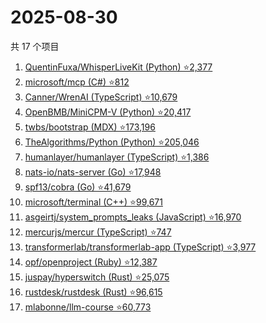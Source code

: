 # 2025-08-30

共 17 个项目

<!-- BEGIN GITHUB -->
<!-- 最后更新时间 2025-08-30 06:08:21 +0800 -->
1. [QuentinFuxa/WhisperLiveKit (Python) ⭐2,377](https://github.com/QuentinFuxa/WhisperLiveKit)
1. [microsoft/mcp (C#) ⭐812](https://github.com/microsoft/mcp)
1. [Canner/WrenAI (TypeScript) ⭐10,679](https://github.com/Canner/WrenAI)
1. [OpenBMB/MiniCPM-V (Python) ⭐20,417](https://github.com/OpenBMB/MiniCPM-V)
1. [twbs/bootstrap (MDX) ⭐173,196](https://github.com/twbs/bootstrap)
1. [TheAlgorithms/Python (Python) ⭐205,046](https://github.com/TheAlgorithms/Python)
1. [humanlayer/humanlayer (TypeScript) ⭐1,386](https://github.com/humanlayer/humanlayer)
1. [nats-io/nats-server (Go) ⭐17,948](https://github.com/nats-io/nats-server)
1. [spf13/cobra (Go) ⭐41,679](https://github.com/spf13/cobra)
1. [microsoft/terminal (C++) ⭐99,671](https://github.com/microsoft/terminal)
1. [asgeirtj/system_prompts_leaks (JavaScript) ⭐16,970](https://github.com/asgeirtj/system_prompts_leaks)
1. [mercurjs/mercur (TypeScript) ⭐747](https://github.com/mercurjs/mercur)
1. [transformerlab/transformerlab-app (TypeScript) ⭐3,977](https://github.com/transformerlab/transformerlab-app)
1. [opf/openproject (Ruby) ⭐12,387](https://github.com/opf/openproject)
1. [juspay/hyperswitch (Rust) ⭐25,075](https://github.com/juspay/hyperswitch)
1. [rustdesk/rustdesk (Rust) ⭐96,615](https://github.com/rustdesk/rustdesk)
1. [mlabonne/llm-course ⭐60,773](https://github.com/mlabonne/llm-course)
<!-- END GITHUB -->